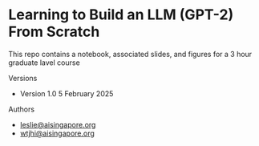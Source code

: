 # Learning to Build an LLM (GPT-2) From Scratch

This repo contains a notebook, associated slides, and figures for a 3 hour graduate lavel course

Versions 
* Version 1.0 5 February 2025

Authors
* leslie@aisingapore.org
* wtjhi@aisingapore.org

